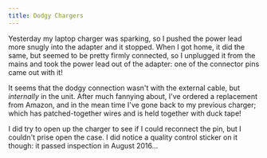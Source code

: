 ```yaml
---
title: Dodgy Chargers
---
```


Yesterday my laptop charger was sparking, so I pushed the power lead more snugly
into the adapter and it stopped. When I got home, it did the same, but seemed to
be pretty firmly connected, so I unplugged it from the mains and took the power
lead out of the adapter: one of the connector pins came out with it!

It seems that the dodgy connection wasn't with the external cable, but
*internally* in the unit. After much fannying about, I've ordered a replacement
from Amazon, and in the mean time I've gone back to my previous charger; which
has patched-together wires and is held together with duck tape!

I did try to open up the charger to see if I could reconnect the pin, but I
couldn't prise open the case. I did notice a quality control sticker on it
though: it passed inspection in August 2016...
